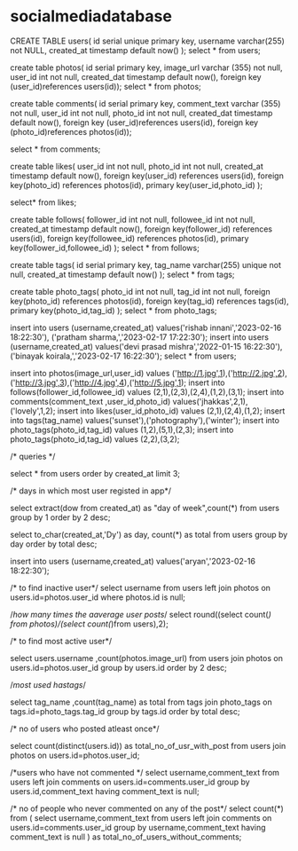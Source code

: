 # socialmediadatabase


CREATE TABLE users(
id serial unique primary key,
username varchar(255) not NULL,
created_at timestamp default now()
);
select * from users;


create table photos(
	id serial primary key,
	image_url varchar (355) not null,
	user_id int not null,
	created_dat timestamp default now(),
	foreign key (user_id)references
users(id));
select * from photos;


create table comments(
	id serial primary key,
	comment_text varchar (355) not null,
	user_id int not null,
	photo_id int not null,
	created_dat timestamp default now(),
	foreign key (user_id)references
users(id),
foreign key (photo_id)references
photos(id));

select * from comments;

create table likes(
 user_id int not null,
 photo_id int not null,
 created_at timestamp default now(),
 foreign key(user_id) references users(id),
 foreign key(photo_id) references photos(id),
 primary key(user_id,photo_id)
);

select* from likes;

create table follows(
 follower_id int not null,
 followee_id int not null,
 created_at timestamp default now(),
 foreign key(follower_id) references users(id),
 foreign key(followee_id) references photos(id),
 primary key(follower_id,followee_id)
);
select * from follows;

create table tags(
id serial primary key,
tag_name varchar(255) unique not null,
created_at timestamp default now()
);
select * from tags;

create table photo_tags(
 photo_id int not null,
 tag_id int not null,
 foreign key(photo_id) references photos(id),
 foreign key(tag_id) references tags(id),
 primary key(photo_id,tag_id)
);
select * from photo_tags;




insert into users (username,created_at) values('rishab innani','2023-02-16 18:22:30'),
('pratham sharma,','2023-02-17 17:22:30');
insert into users (username,created_at) values('devi prasad mishra','2022-01-15 16:22:30'),
('binayak koirala,','2023-02-17 16:22:30');
select * from users;

insert into photos(image_url,user_id) values ('http://1.jpg',1),('http://2.jpg',2),('http://3.jpg',3),('http://4.jpg',4),('http://5.jpg',1);
insert into follows(follower_id,followee_id) values (2,1),(2,3),(2,4),(1,2),(3,1);
insert into comments(comment_text ,user_id,photo_id) values('jhakkas',2,1),('lovely',1,2);
insert into likes(user_id,photo_id) values (2,1),(2,4),(1,2);
insert into tags(tag_name) values('sunset'),('photography'),('winter');
insert into photo_tags(photo_id,tag_id) values (1,2),(5,1),(2,3);
insert into photo_tags(photo_id,tag_id) values (2,2),(3,2);

/* queries */
 
select * from users
order by created_at
limit 3;

/* days in which most user registed in app*/

select extract(dow from created_at) as "day of week",count(*)
from users
group by 1
order by 2 desc;

select to_char(created_at,'Dy') as day,
count(*) as total
from users
group by day
order by total desc;

insert into users (username,created_at) values('aryan','2023-02-16 18:22:30');

/* to find inactive user*/
select username from users
left join photos on users.id=photos.user_id
where photos.id is null;

/*how many times the aaverage user posts*/
select round((select count(*) from photos)/(select count(*)from users),2);

/* to find most active user*/


select users.username ,count(photos.image_url) from users
join photos on users.id=photos.user_id
group by users.id
order by 2 desc;


/*most used hastags*/

select tag_name ,count(tag_name) as total
from tags
join photo_tags on tags.id=photo_tags.tag_id
group by tags.id
order by total desc;

/* no of users who posted atleast once*/

select count(distinct(users.id)) as total_no_of_usr_with_post
from users
join photos on users.id=photos.user_id;

  
/*users who have not commented */
select username,comment_text
from users
left join comments on users.id=comments.user_id
group by users.id,comment_text
having comment_text is null;
 
 
/* no of people who never commented on any of the post*/
 select count(*) from
 ( select username,comment_text
  from users 
  left join comments on users.id=comments.user_id
  group by username,comment_text
  having comment_text is null
 ) as total_no_of_users_without_comments; 







 

